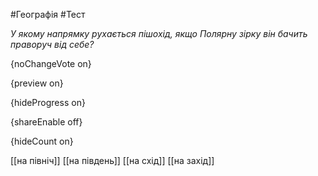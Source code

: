 #Географія #Тест

*У якому напрямку рухається пішохід, якщо Полярну зірку він бачить праворуч від себе?*

{noChangeVote on}

{preview on}

{hideProgress on}

{shareEnable off}

{hideCount on}

[[на північ]]
[[на південь]]
[[на схід]]
[[на захід]]
